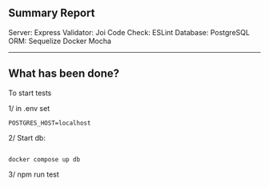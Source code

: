 ## Summary Report

Server: Express
Validator: Joi
Code Check: ESLint
Database: PostgreSQL
ORM: Sequelize
Docker
Mocha

---

## What has been done?

To start tests

1/ in .env set

```
POSTGRES_HOST=localhost

```

2/ Start db:

```

docker compose up db

```

3/ npm run test
